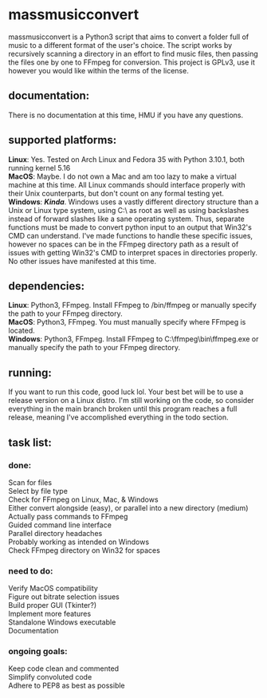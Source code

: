 # massmusicconvert

massmusicconvert is a Python3 script that aims to convert a folder full of music to a different format of the user's choice. The script works by recursively scanning a directory in an effort to find music files, then passing the files one by one to FFmpeg for conversion. This project is GPLv3, use it however you would like within the terms of the license.  

## documentation:

There is no documentation at this time, HMU if you have any questions.  

## supported platforms:

**Linux**: Yes. Tested on Arch Linux and Fedora 35 with Python 3.10.1, both running kernel 5.16  
**MacOS**: Maybe. I do not own a Mac and am too lazy to make a virtual machine at this time. All Linux commands should interface properly with their Unix counterparts, but don't count on any formal testing yet.  
**Windows**: ***Kinda***. Windows uses a vastly different directory structure than a Unix or Linux type system, using C:\ as root as well as using backslashes instead of forward slashes like a sane operating system. Thus, separate functions must be made to convert python input to an output that Win32's CMD can understand. I've made functions to handle these specific issues, however no spaces can be in the FFmpeg directory path as a result of issues with getting Win32's CMD to interpret spaces in directories properly. No other issues have manifested at this time.

## dependencies:

**Linux**: Python3, FFmpeg. Install FFmpeg to /bin/ffmpeg or manually specify the path to your FFmpeg directory.  
**MacOS**: Python3, FFmpeg. You must manually specify where FFmpeg is located.  
**Windows**: Python3, FFmpeg. Install FFmpeg to C:\ffmpeg\bin\ffmpeg.exe or manually specify the path to your FFmpeg directory.

## running:

If you want to run this code, good luck lol. Your best bet will be to use a release version on a Linux distro. I'm still working on the code, so consider everything in the main branch broken until this program reaches a full release, meaning I've accomplished everything in the todo section.

## task list:

### done:

Scan for files  
Select by file type  
Check for FFmpeg on Linux, Mac, & Windows  
Either convert alongside (easy), or parallel into a new directory (medium)  
Actually pass commands to FFmpeg  
Guided command line interface  
Parallel directory headaches  
Probably working as intended on Windows  
Check FFmpeg directory on Win32 for spaces  

### need to do:

Verify MacOS compatibility  
Figure out bitrate selection issues  
Build proper GUI (Tkinter?)  
Implement more features  
Standalone Windows executable  
Documentation  

### ongoing goals:

Keep code clean and commented  
Simplify convoluted code  
Adhere to PEP8 as best as possible  
